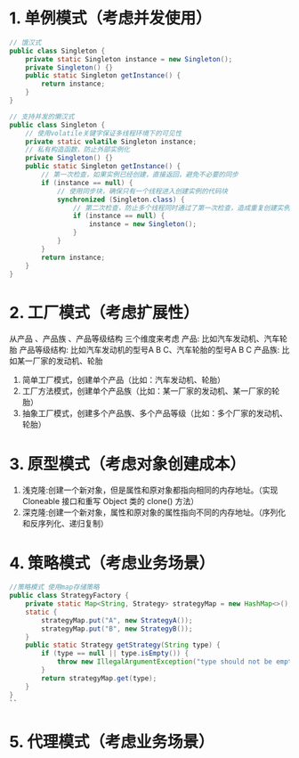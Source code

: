 # 1. 单例模式（考虑并发使用）

```java
// 饿汉式
public class Singleton {
    private static Singleton instance = new Singleton();
    private Singleton() {}
    public static Singleton getInstance() {
        return instance;
    }
}

// 支持并发的懒汉式
public class Singleton {
    // 使用volatile关键字保证多线程环境下的可见性
    private static volatile Singleton instance;
    // 私有构造函数，防止外部实例化
    private Singleton() {}
    public static Singleton getInstance() {
        // 第一次检查，如果实例已经创建，直接返回，避免不必要的同步
        if (instance == null) {
            // 使用同步块，确保只有一个线程进入创建实例的代码块
            synchronized (Singleton.class) {
                // 第二次检查，防止多个线程同时通过了第一次检查，造成重复创建实例
                if (instance == null) {
                    instance = new Singleton();
                }
            }
        }
        return instance;
    }
}
```

# 2. 工厂模式（考虑扩展性）
从产品 、产品族 、产品等级结构 三个维度来考虑
产品: 比如汽车发动机、汽车轮胎
产品等级结构: 比如汽车发动机的型号A B C、汽车轮胎的型号A B C
产品族: 比如某一厂家的发动机、轮胎
1. 简单工厂模式，创建单个产品（比如：汽车发动机、轮胎）
2. 工厂方法模式，创建单个产品族（比如：某一厂家的发动机、某一厂家的轮胎）
3. 抽象工厂模式，创建多个产品族、多个产品等级（比如：多个厂家的发动机、轮胎）


# 3. 原型模式（考虑对象创建成本）
1. 浅克隆:创建一个新对象，但是属性和原对象都指向相同的内存地址。（实现 Cloneable 接口和重写 Object 类的 clone() 方法）
2. 深克隆:创建一个新对象，属性和原对象的属性指向不同的内存地址。（序列化和反序列化、递归复制）

# 4. 策略模式（考虑业务场景）

```java
//策略模式 使用map存储策略
public class StrategyFactory {
    private static Map<String, Strategy> strategyMap = new HashMap<>();
    static {
        strategyMap.put("A", new StrategyA());
        strategyMap.put("B", new StrategyB());
    }
    public static Strategy getStrategy(String type) {
        if (type == null || type.isEmpty()) {
            throw new IllegalArgumentException("type should not be empty.");
        }
        return strategyMap.get(type);
    }
}
``
```

# 5. 代理模式（考虑业务场景）

